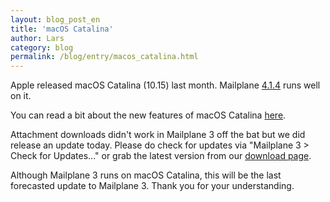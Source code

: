 ```yaml
---
layout: blog_post_en
title: 'macOS Catalina'
author: Lars
category: blog
permalink: /blog/entry/macos_catalina.html
---
```


Apple released macOS Catalina (10.15) last month. Mailplane [4.1.4](https://mailplaneapp.com/releases/mailplane4.html#4752) runs well on it.

You can read a bit about the new features of macOS Catalina [here](https://www.apple.com/osx).

Attachment downloads didn't work in Mailplane 3 off the bat but we did release an update today. Please do check for updates via "Mailplane 3 > Check for Updates..." or grab the latest version from our [download page](https://mailplaneapp.com/download).

Although Mailplane 3 runs on macOS Catalina, this will be the last forecasted update to Mailplane 3. Thank you for your understanding.
